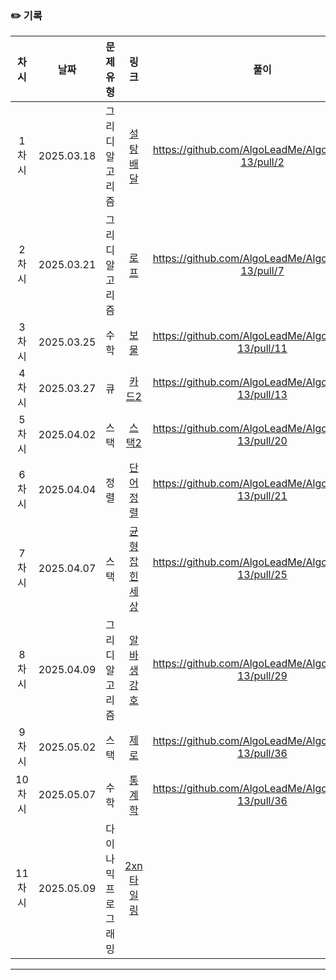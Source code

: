 ### ✏️ 기록   
 
 | 차시 |    날짜    | 문제유형 | 링크 | 풀이 |
 |:----:|:---------:|:----:|:-----:|:----:|
 | 1차시 | 2025.03.18 |  그리디 알고리즘  | [설탕 배달](https://www.acmicpc.net/problem/2839)|https://github.com/AlgoLeadMe/AlgoLeadMe-13/pull/2|
 | 2차시 | 2025.03.21 |  그리디 알고리즘  | [로프](https://www.acmicpc.net/problem/2217)|https://github.com/AlgoLeadMe/AlgoLeadMe-13/pull/7|
 | 3차시 | 2025.03.25 |  수학  | [보물](https://www.acmicpc.net/problem/1026)|https://github.com/AlgoLeadMe/AlgoLeadMe-13/pull/11|
 | 4차시 | 2025.03.27 |  큐  | [ 카드2 ](https://www.acmicpc.net/problem/2164)|https://github.com/AlgoLeadMe/AlgoLeadMe-13/pull/13|
 | 5차시 | 2025.04.02 |  스택  | [스택2](https://www.acmicpc.net/problem/28278)|https://github.com/AlgoLeadMe/AlgoLeadMe-13/pull/20|
 | 6차시 | 2025.04.04 |  정렬  | [단어 정렬](https://www.acmicpc.net/problem/1181)|https://github.com/AlgoLeadMe/AlgoLeadMe-13/pull/21|
 | 7차시 | 2025.04.07 |  스택  | [균형 잡힌 세상](https://www.acmicpc.net/problem/4949)|https://github.com/AlgoLeadMe/AlgoLeadMe-13/pull/25|
 | 8차시 | 2025.04.09 |  그리디 알고리즘  | [알바생 강호](https://www.acmicpc.net/problem/1758)|https://github.com/AlgoLeadMe/AlgoLeadMe-13/pull/29|
 | 9차시 | 2025.05.02 |  스택  | [제로](https://www.acmicpc.net/problem/10773)|https://github.com/AlgoLeadMe/AlgoLeadMe-13/pull/36|
 | 10차시| 2025.05.07 |  수학  | [통계학](https://www.acmicpc.net/problem/2108)|https://github.com/AlgoLeadMe/AlgoLeadMe-13/pull/36|
 | 11차시| 2025.05.09 |  다이나믹 프로그래밍  | [2xn 타일링](https://www.acmicpc.net/problem/11726)||
 ---